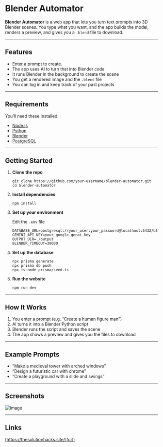 # Blender Automator

**Blender Automator** is a web app that lets you turn text prompts into 3D Blender scenes. You type what you want, and the app builds the model, renders a preview, and gives you a `.blend` file to download.

---

## Features

- Enter a prompt to create.
- The app uses AI to turn that into Blender code  
- It runs Blender in the background to create the scene  
- You get a rendered image and the `.blend` file  
- You can log in and keep track of your past projects

---

## Requirements

You’ll need these installed:

- [Node.js](https://nodejs.org/) 
- [Python](https://www.python.org/downloads/)  
- [Blender](https://www.blender.org/download/)
- [PostgreSQL](https://www.postgresql.org/download/)

---

## Getting Started

1. **Clone the repo**

    ```
    git clone https://github.com/your-username/blender-automator.git
    cd blender-automator
    ```

2. **Install dependencies**

    ```
    npm install
    ```

3. **Set up your environment**

    Edit the `.env` file

    ```
    DATABASE_URL=postgresql://your_user:your_password@localhost:5432/blenderdb
    GEMINI_API_KEY=your_google_genai_key
    OUTPUT_DIR=./output
    BLENDER_TIMEOUT=30000
    ```

4. **Set up the database**

    ```
    npx prisma generate
    npx prisma db push 
    npx ts-node prisma/seed.ts
    ```

5. **Run the website**

    ```
    npm run dev
    ```

---

## How It Works

1. You enter a prompt (e.g. “Create a human figure man”)  
2. AI turns it into a Blender Python script  
3. Blender runs the script and saves the scene  
4. The app shows a preview and gives you the files to download

---

## Example Prompts

- “Make a medieval tower with arched windows”  
- “Design a futuristic car with chrome”  
- “Create a playground with a slide and swings”

---

## Screenshots

![image](https://github.com/user-attachments/assets/404486b9-17de-4324-b0c9-1a0c2090d41a)

---

## Links 

[https://thesolutionhacks.site/](url)
